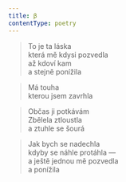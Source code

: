 ```yaml
---
title: β
contentType: poetry
---
```


> To je ta láska  
> která mě kdysi pozvedla  
> až kdoví kam  
> a stejně ponížila

> Má touha  
> kterou jsem zavrhla

> Občas ji potkávám  
> Zbělela ztloustla  
> a ztuhle se šourá

> Jak bych se nadechla  
> kdyby se náhle protáhla —  
> a ještě jednou mě pozvedla  
> a ponížila
